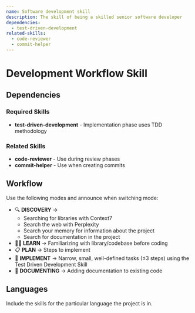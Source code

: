 ```yaml
---
name: Software development skill
description: The skill of being a skilled senior software developer
dependencies:
  - test-driven-development
related-skills:
  - code-reviewer
  - commit-helper
---
```


# Development Workflow Skill

## Dependencies

### Required Skills
- **test-driven-development** - Implementation phase uses TDD methodology

### Related Skills
- **code-reviewer** - Use during review phases
- **commit-helper** - Use when creating commits

## Workflow

Use the following modes and announce when switching mode:

- 🔍 **DISCOVERY** →
  - Searching for libraries with Context7
  - Search the web with Perplexity
  - Search your memory for information about the project
  - Search for documentation in the project
- 🧑‍🎓 **LEARN** → Familiarizing with library/codebase before coding
- 📋 **PLAN** → Steps to implement
- 🐣 **IMPLEMENT** → Narrow, small, well-defined tasks (≤3 steps) using the Test Driven Development Skill
- 📝 **DOCUMENTING** → Adding documentation to existing code

## Languages

Include the skills for the particular language the project is in.

